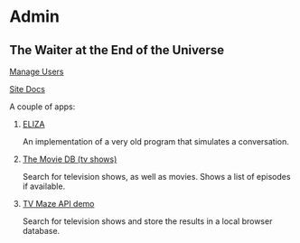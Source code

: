 # Admin

## The Waiter at the End of the Universe 

[Manage Users](#adminpanel/user/list)

[Site Docs](#dbdocs)


A couple of apps:

1. [ELIZA](#eliza)

	An implementation of a very old program that simulates
	a conversation.
  
1. [The Movie DB (tv shows)](#moviedb)

	Search for television shows, as well as movies. Shows a
	list of episodes if available.
  
1. [TV Maze API demo](#tvmaze)

	Search for television shows and store the results in 
	a local browser database.
	

	

